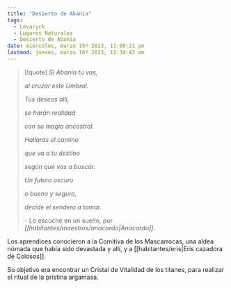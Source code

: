 ```yaml
---
title: "Desierto de Abania"
tags:
  - Levaryck
  - Lugares Naturales
  - Desierto de Abania
date: miércoles, marzo 15º 2023, 11:00:21 pm
lastmod: jueves, marzo 16º 2023, 12:34:43 am
---
```


> [!quote]
> _Si Abania tú vas,_
> 
> _al cruzar este Umbral._
> 
> _Tus deseos allí,_
> 
> _se harán realidad_
> 
> _con su magia ancestral._
> 
> _Hallarás el camino_
> 
> _que va a tu destino_
> 
> _según que vas a buscar._
> 
> _Un futuro oscuro_
> 
> _o bueno y seguro,_
> 
> _decide el sendero a tomar._
> 
> _-_ Lo escuché en un sueño, por _[[habitantes/maestros/anacardo|Anacardo]]._

Los aprendices conocieron a la Comitiva de los Mascarrocas, una aldea nómada que había sido devastada y allí, y a [[habitantes/eris|Eris cazadora de Colosos]].

Su objetivo era encontrar un Cristal de Vitalidad de los titanes, para realizar el ritual de la prístina argamasa.